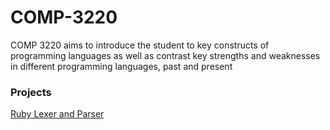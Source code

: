 # COMP-3220

COMP 3220 aims to introduce the student to key constructs of programming languages as well as contrast key strengths and weaknesses in different programming languages, past and present

### Projects

[Ruby Lexer and Parser](https://github.com/jewelsw/COMP-3220/tree/main/Ruby%20Lexer%20and%20Parser)
